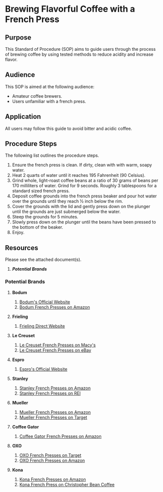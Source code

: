 # **Brewing Flavorful Coffee with a French Press**

## **Purpose**

   This Standard of Procedure (SOP) aims to guide users through the process of brewing coffee by using tested methods to reduce acidity and increase flavor.

## **Audience**
  This SOP is aimed at the following audience:

* Amateur coffee brewers.  
* Users unfamiliar with a french press.

## **Application**
  All users may follow this guide to avoid bitter and acidic coffee.

## **Procedure Steps**
  The following list outlines the procedure steps.

1. Ensure the french press is clean. If dirty, clean with with warm, soapy water. 
2. Heat 2 quarts of water until it reaches 195 Fahrenheit (90 Celsius).
3. Grind whole, light-roast coffee beans at a ratio of 30 grams of beans per 170 milliliters of water. Grind for 9 seconds. Roughly 3 tablespoons for a standard sized french press.
4. Deposit coffee grounds into the french press beaker and pour hot water over the grounds until they reach ½ inch below the rim.
5. Cover the grounds with the lid and gently press down on the plunger until the grounds are just submerged below the water.  
6. Steep the grounds for 5 minutes.  
7. Slowly press down on the plunger until the beans have been pressed to the bottom of the beaker.  
8. Enjoy.

## **Resources**

   Please see the attached document(s).

   1. ***Potential Brands***  


   ### **Potential Brands**

   

1. **Bodum**

   1. [Bodum's Official Website](https://www.bodum.com/us/en/coffee/coffee-makers)  
   2. [Bodum French Presses on Amazon](https://www.google.com/search?q=https://www.amazon.com/Bodum-Chambord-French-Press-Coffee/dp/B00005NCW7)  
        
2. **Frieling**

   1. [Frieling Direct Website](https://direct.frieling.com/French_Presses_s/1817.htm)  
        
3. **Le Creuset**

   1. [Le Creuset French Presses on Macy's](https://www.macys.com/shop/product/le-creuset-34-ounce-stoneware-french-press-with-lid?ID=1239093)  
   2. [Le Creuset French Presses on eBay](https://www.ebay.com/b/Le-Creuset-French-Presses/184664/bn_7757603)  
        
4. **Espro**

   1. [Espro's Official Website](https://espro.com/collections/french-press)  
        
5. **Stanley**

   1. [Stanley French Presses on Amazon](https://www.amazon.com/Stanley-Stay-Hot-Insulated-Stainless-BPA-Free/dp/B0CSF3J85T)  
   2. [Stanley French Presses on REI](https://www.rei.com/b/stanley/c/camp-coffee-presses)  
        
6. **Mueller**

   1. [Mueller French Presses on Amazon](https://www.amazon.com/Mueller-Insulated-Stainless-Filtration-Dishwasher/dp/B07JGBK6XV)  
   2. [Mueller French Presses on Target](https://www.target.com/p/mueller-french-press-coffee-maker-20oz-stainless-steel-double-insulated-coffee-pot-silver/-/A-1001002033)  
        
7. **Coffee Gator**

   1. [Coffee Gator French Presses on Amazon](https://www.amazon.com/stores/CoffeeGator/page/54C74A54-809C-4A72-A534-C01C74248520)  
        
8. **OXO**

   1. [OXO French Presses on Target](https://www.target.com/p/oxo-8-cup-french-press-coffee-maker-black-11294500/-/A-85928748)  
   2. [OXO French Presses on Amazon](https://www.amazon.com/OXO-French-Press-GroundsLifter-Steel/dp/B084L3LZFN)  
        
9. **Kona**

   1. [Kona French Presses on Amazon](https://www.amazon.com/Reusable-Stainless-Comfortable-Protecting-Durable/dp/B00JTKZQCY)  
   2. [Kona French Press on Christopher Bean Coffee](https://christopherbean.com/kona-french-press-coffee-maker/)
